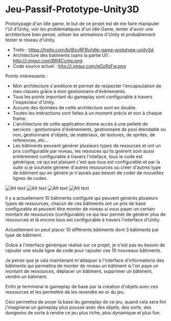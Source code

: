 # Jeu-Passif-Prototype-Unity3D
Prototypage d'un idle game, le but de ce projet est de me faire manipuler l'UI d'Unity, voir les problèmatiques d'un Idle Game, tenter d'avoir une architecture bien pensé, utiliser les animations d'Unity et probablement tester le réseau d'Unity.

- Trello : https://trello.com/b/l6zvRFBy/idle-game-prototype-unity3d
- Architecture des batiments (sans la partie UI) : http://i.imgur.com/BR4Ccmp.png
- Code source actuel : http://i.imgur.com/eOzRsFw.png


Points intéressants :
- Mon architecture s'améliore et permet de respecter l'encapsulation de mes classes grâce à mon gestionnaire d'évênements.
- Tous les points important du gameplay sont configurable à travers l'inspecteur d'Unity.
- Aucune des données de cette architecture sont en double.
- Toutes les intéractions sont faites à un moment précis et non à chaque frame.
- L'architecture de cette application donne accès à une pelleté de services : gestionnaire d'évênements, gestionnaire de pool étendable ou non, gestionnaire d'objets, de matériaux, de textures, de sprites, de references, etc...
- Les bâtiments peuvent générer plusieurs types de resources et ont un prix configurable par niveau, les resouces qu'ils gnèrent sont aussi entièrement configurable à travers l'inteface, tous le code est générique, ce qui est plaisant c'est que tous est configurable et par la suite si je souhaite générer d'autres ressources ou créer d'autres type de bâtiment qui en génère je n'aurais pas besoin de coder de nouvelles lignes de codes.

![Alt text](http://i.imgur.com/CUyM374.jpg "Création et placement d'un bâtiment qui permet de générer des resources.")
![Alt text](http://i.imgur.com/K4ZQyY7.jpg "Interface par défaut où l'on voit les ressources du joueur.")
![Alt text](http://i.imgur.com/n5aS2aj.png "Une bonne pelleté de services qui sont tous configurable.")
![Alt text](http://i.imgur.com/xTl3NCu.png "Code actuel du projet après environ 35-40h de développement il me semble (5 jours, vérifier cela sur le Github)")

Il y a actuellement 10 bâtiments configuré qui peuvent générés plusieurs types de ressources, chacun de ces bâtiments ont un prix de base configurable et peuvent être monter de niveau si vous payer un certain montant de ressources (configurable) ce qui leur permet de générer plus de ressources et là encore tous est configurable à travers l'interface d'Unity.

Actuellement on peut placer 10 différents bâtiments dont 3 bâtiments par type de bâtiment.

Grâce à l'interface générique réalisé sur ce projet, je n'est pas eu besoin de rajouter une seule ligne de code pour rajouter ces 10 nouveaux bâtiments.

Je pense que je vais maintenant m'attaquer à l'interface d'informations des bâtiments qui permettra de monter de niveau un bâtiment si l'on paye un montant de ressources, déplacer un bâtiment, supprimer un bâtiment, vendre un bâtiment.

Enfin je terminerai le gameplay de base par la création d'objets avec ces ressources et les permettre de les revendre en or du jeu.

Ceci permettra de poser la base du gameplay de ce jeu, quand cela sera fini j'imaginerai un gameplay plus poussé avec des objets, des sorts, des dungeons de sorte à rendre ce jeu plus riche, plus dynamique et plus fun.

